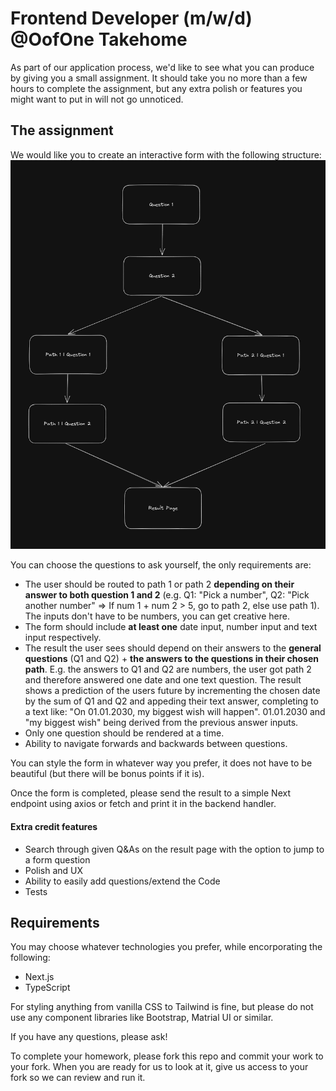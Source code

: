 # Frontend Developer (m/w/d) @OofOne Takehome

As part of our application process, we'd like to see what you can produce by giving you a small assignment. It should take you no more than a few hours to complete the assignment, but any extra polish or features you might want to put in will not go unnoticed.

## [](https://github.com/seedco/frontend-homework#the-assignment)The assignment

We would like you to create an interactive form with the following structure:
![The form structure](structure.png)

You can choose the questions to ask yourself, the only requirements are:

- The user should be routed to path 1 or path 2 **depending on their answer to both question 1 and 2** (e.g. Q1: "Pick a number", Q2: "Pick another number" => If num 1 + num 2 > 5, go to path 2, else use path 1). The inputs don't have to be numbers, you can get creative here.
- The form should include **at least one** date input, number input and text input respectively.
- The result the user sees should depend on their answers to the **general questions** (Q1 and Q2) + **the answers to the questions in their chosen path**. E.g. the answers to Q1 and Q2 are numbers, the user got path 2 and therefore answered one date and one text question. The result shows a prediction of the users future by incrementing the chosen date by the sum of Q1 and Q2 and appeding their text answer, completing to a text like: "On 01.01.2030, my biggest wish will happen".
  01.01.2030 and "my biggest wish" being derived from the previous answer inputs.
- Only one question should be rendered at a time.
- Ability to navigate forwards and backwards between questions.

You can style the form in whatever way you prefer, it does not have to be beautiful (but there will be bonus points if it is).

Once the form is completed, please send the result to a simple Next endpoint using axios or fetch and print it in the backend handler.

#### [](https://github.com/seedco/frontend-homework#extra-credit-features)Extra credit features

- Search through given Q&As on the result page with the option to jump to a form question
- Polish and UX
- Ability to easily add questions/extend the Code
- Tests

## [](https://github.com/seedco/frontend-homework#requirements)Requirements

You may choose whatever technologies you prefer, while encorporating the following:

- Next.js
- TypeScript

For styling anything from vanilla CSS to Tailwind is fine, but please do not use any component libraries like Bootstrap, Matrial UI or similar.

If you have any questions, please ask!

To complete your homework, please fork this repo and commit your work to your fork. When you are ready for us to look at it, give us access to your fork so we can review and run it.

